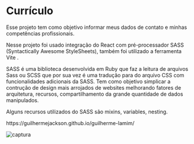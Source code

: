 # Currículo
Esse projeto tem como objetivo informar meus dados de contato e minhas competências profissionais.

<p> Nesse projeto foi usado integração do React com pré-processador SASS (Syntactically Awesome StyleSheets), também foi utilizado a ferramenta Vite .

<p>SASS é uma biblioteca desenvolvida em Ruby que faz a leitura de arquivos Sass ou SCSS que por sua vez é uma tradução para do arquivo CSS 
com funcionalidades adicionais da SASS. Tem como objetivo simplicar a contrução de design mais arrojados de websites melhorando fatores de arquitetura, recursos,
compartilhamento da grande quantidade de dados manipulados.

<p>Alguns recursos utilizados do SASS são mixins, variables, nesting.

<p>https://guilhermejackson.github.io/guilherme-lamim/

![captura](https://user-images.githubusercontent.com/42879573/200450159-7f737638-6b8f-43da-8439-b45628e0aba8.jpeg)
